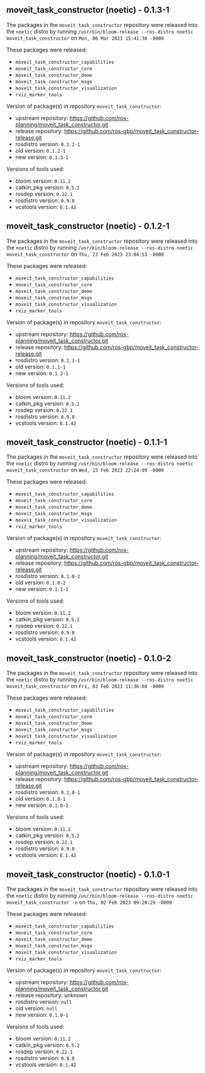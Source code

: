 ## moveit_task_constructor (noetic) - 0.1.3-1

The packages in the `moveit_task_constructor` repository were released into the `noetic` distro by running `/usr/bin/bloom-release --ros-distro noetic moveit_task_constructor` on `Mon, 06 Mar 2023 15:41:38 -0000`

These packages were released:
- `moveit_task_constructor_capabilities`
- `moveit_task_constructor_core`
- `moveit_task_constructor_demo`
- `moveit_task_constructor_msgs`
- `moveit_task_constructor_visualization`
- `rviz_marker_tools`

Version of package(s) in repository `moveit_task_constructor`:

- upstream repository: https://github.com/ros-planning/moveit_task_constructor.git
- release repository: https://github.com/ros-gbp/moveit_task_constructor-release.git
- rosdistro version: `0.1.2-1`
- old version: `0.1.2-1`
- new version: `0.1.3-1`

Versions of tools used:

- bloom version: `0.11.2`
- catkin_pkg version: `0.5.2`
- rosdep version: `0.22.1`
- rosdistro version: `0.9.0`
- vcstools version: `0.1.42`


## moveit_task_constructor (noetic) - 0.1.2-1

The packages in the `moveit_task_constructor` repository were released into the `noetic` distro by running `/usr/bin/bloom-release --ros-distro noetic moveit_task_constructor` on `Thu, 23 Feb 2023 23:04:53 -0000`

These packages were released:
- `moveit_task_constructor_capabilities`
- `moveit_task_constructor_core`
- `moveit_task_constructor_demo`
- `moveit_task_constructor_msgs`
- `moveit_task_constructor_visualization`
- `rviz_marker_tools`

Version of package(s) in repository `moveit_task_constructor`:

- upstream repository: https://github.com/ros-planning/moveit_task_constructor.git
- release repository: https://github.com/ros-gbp/moveit_task_constructor-release.git
- rosdistro version: `0.1.1-1`
- old version: `0.1.1-1`
- new version: `0.1.2-1`

Versions of tools used:

- bloom version: `0.11.2`
- catkin_pkg version: `0.5.2`
- rosdep version: `0.22.1`
- rosdistro version: `0.9.0`
- vcstools version: `0.1.42`


## moveit_task_constructor (noetic) - 0.1.1-1

The packages in the `moveit_task_constructor` repository were released into the `noetic` distro by running `/usr/bin/bloom-release --ros-distro noetic moveit_task_constructor` on `Wed, 15 Feb 2023 22:24:09 -0000`

These packages were released:
- `moveit_task_constructor_capabilities`
- `moveit_task_constructor_core`
- `moveit_task_constructor_demo`
- `moveit_task_constructor_msgs`
- `moveit_task_constructor_visualization`
- `rviz_marker_tools`

Version of package(s) in repository `moveit_task_constructor`:

- upstream repository: https://github.com/ros-planning/moveit_task_constructor.git
- release repository: https://github.com/ros-gbp/moveit_task_constructor-release.git
- rosdistro version: `0.1.0-2`
- old version: `0.1.0-2`
- new version: `0.1.1-1`

Versions of tools used:

- bloom version: `0.11.2`
- catkin_pkg version: `0.5.2`
- rosdep version: `0.22.1`
- rosdistro version: `0.9.0`
- vcstools version: `0.1.42`


## moveit_task_constructor (noetic) - 0.1.0-2

The packages in the `moveit_task_constructor` repository were released into the `noetic` distro by running `/usr/bin/bloom-release --ros-distro noetic moveit_task_constructor` on `Fri, 03 Feb 2023 11:36:08 -0000`

These packages were released:
- `moveit_task_constructor_capabilities`
- `moveit_task_constructor_core`
- `moveit_task_constructor_demo`
- `moveit_task_constructor_msgs`
- `moveit_task_constructor_visualization`
- `rviz_marker_tools`

Version of package(s) in repository `moveit_task_constructor`:

- upstream repository: https://github.com/ros-planning/moveit_task_constructor.git
- release repository: https://github.com/ros-gbp/moveit_task_constructor-release.git
- rosdistro version: `0.1.0-1`
- old version: `0.1.0-1`
- new version: `0.1.0-2`

Versions of tools used:

- bloom version: `0.11.2`
- catkin_pkg version: `0.5.2`
- rosdep version: `0.22.1`
- rosdistro version: `0.9.0`
- vcstools version: `0.1.42`


## moveit_task_constructor (noetic) - 0.1.0-1

The packages in the `moveit_task_constructor` repository were released into the `noetic` distro by running `/usr/bin/bloom-release --ros-distro noetic moveit_task_constructor -n` on `Thu, 02 Feb 2023 09:20:29 -0000`

These packages were released:
- `moveit_task_constructor_capabilities`
- `moveit_task_constructor_core`
- `moveit_task_constructor_demo`
- `moveit_task_constructor_msgs`
- `moveit_task_constructor_visualization`
- `rviz_marker_tools`

Version of package(s) in repository `moveit_task_constructor`:

- upstream repository: https://github.com/ros-planning/moveit_task_constructor.git
- release repository: unknown
- rosdistro version: `null`
- old version: `null`
- new version: `0.1.0-1`

Versions of tools used:

- bloom version: `0.11.2`
- catkin_pkg version: `0.5.2`
- rosdep version: `0.22.1`
- rosdistro version: `0.9.0`
- vcstools version: `0.1.42`



